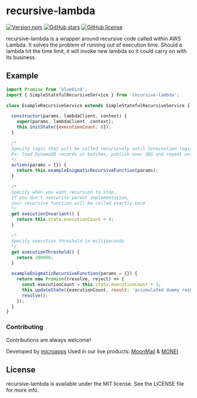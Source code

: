 # recursive-lambda
[![Version npm](https://img.shields.io/npm/v/recursive-lambda.svg)](https://www.npmjs.com/package/recursive-lambda/)
[![GitHub stars](https://img.shields.io/github/stars/microapps/recursive-lambda.svg?style=flat-square)](https://github.com/microapps/recursive-lambda/stargazers)
[![GitHub license](https://img.shields.io/badge/license-MIT-blue.svg?style=flat-square)](https://raw.githubusercontent.com/microapps/recursive-lambda/master/LICENSE)

recursive-lambda is a wrapper around recursive code called within AWS Lambda. It solves the problem of running out of execution time.
Should a lambda hit the time limit, it will invoke new lambda so it could carry on with its business.

## Example
``` javascript
import Promise from 'bluebird';
import { SimpleStatefulRecursiveService } from 'recursive-lambda';

class ExampleRecursiveService extends SimpleStatefulRecursiveService {

  constructor(params, lambdaClient, context) {
    super(params, lambdaClient, context);
    this.initState({executionCount: 0});
  }

  /*
  Specify logic that will be called recursively until termination logic is met.
  Ex: load DynamoDB records in batches, publish over SNS and repeat until done.
  */
  action(params = {}) {
    return this.exampleEnigmaticRecursiveFunction(params);
  }

  /*
  Specify when you want recursion to stop.
  If you don't overwrite parent implementation,
  your recursive function will be called exactly once
  */
  get executionInvariant() {
    return this.state.executionCount < 4;
  }

  /*
  Specify execution threshold in milliseconds
  */
  get executionThreshold() {
    return 200000;
  }

  exampleEnigmaticRecursiveFunction(params = {}) {
    return new Promise((resolve, reject) => {
      const executionCount = this.state.executionCount + 1;
      this.updateState({executionCount, result: 'accumulated dummy result'});
      resolve();
    });
  }
}
```

### Contributing
Contributions are always welcome!

Developed by [microapps](http://microapps.com/?utm_source=recursive-lambda-repo-readme&utm_medium=click&utm_campaign=github)
Used in our live products: [MoonMail](https://moonmail.io/?utm_source=recursive-lambda-repo-readme&utm_medium=click&utm_campaign=github) & [MONEI](https://monei.net/?utm_source=recursive-lambda-repo-readme&utm_medium=click&utm_campaign=github)

## License
recursive-lambda is available under the MIT license. See the LICENSE file for more info.
